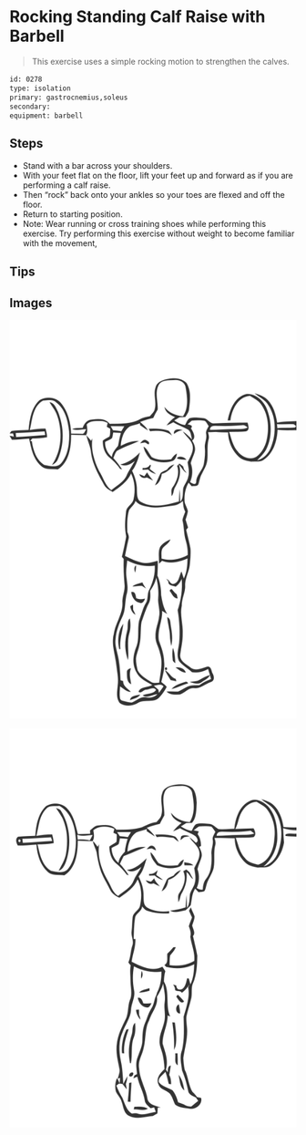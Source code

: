 # Rocking Standing Calf Raise with Barbell
> This exercise uses a simple rocking motion to strengthen the calves.

``` 
id: 0278 
type: isolation 
primary: gastrocnemius,soleus 
secondary:  
equipment: barbell 
``` 

## Steps

 - Stand with a bar across your shoulders.
 - With your feet flat on the floor, lift your feet up and forward as if you are performing a calf raise.
 - Then “rock” back onto your ankles so your toes are flexed and off the floor.
 - Return to starting position.
 - Note: Wear running or cross training shoes while performing this exercise. Try performing this exercise without weight to become familiar with the movement,

## Tips


## Images

![](./../svg/0278-relaxation.svg)

![](./../svg/0278-tension.svg)
